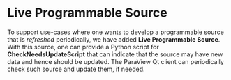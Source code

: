 # Live Programmable Source

To support use-cases where one wants to develop a programmable source that is *refreshed*
periodically, we have added **Live Programmable Source**. With this source, one can provide a
Python script for **CheckNeedsUpdateScript** that can indicate that the source may have new data
and hence should be updated. The ParaView Qt client can periodically check such source and update
them, if needed.
